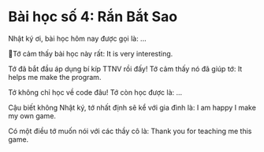 # Bài học số 4: Rắn Bắt Sao

Nhật ký ơi, bài học hôm nay được gọi là: ...

Tớ cảm thấy bài học này rất: It is very interesting.

Tớ đã bắt đầu áp dụng bí kíp TTNV rồi đấy! Tớ cảm thấy nó đã giúp tớ: It helps me make the program.

Tớ không chỉ học về code đâu! Tớ còn học được là: ...

Cậu biết không Nhật ký, tớ nhất định sẽ kể với gia đình là: I am happy I make my own game.

Có một điều tớ muốn nói với các thầy cô là: Thank you for teaching me this game.
